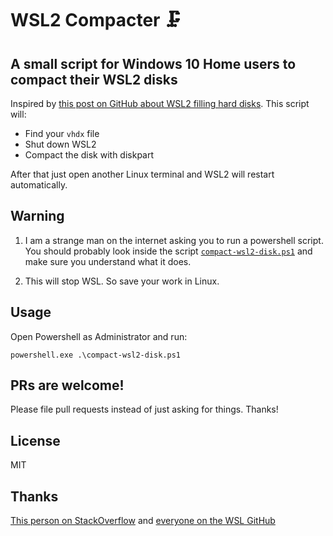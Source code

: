 # WSL2 Compacter 🗜

## A small script for Windows 10 Home users to compact their WSL2 disks

Inspired by [this post on GitHub about WSL2 filling hard disks](https://github.com/microsoft/WSL/issues/4699#issuecomment-627133168). This script will:

 - Find your `vhdx` file 
 - Shut down WSL2
 - Compact the disk with diskpart
 
After that just open another Linux terminal and WSL2 will restart automatically.

## Warning

1. I am a strange man on the internet asking you to run a powershell script. You should probably look inside the script [`compact-wsl2-disk.ps1`](compact-wsl2-disk.ps1) and make sure you understand what it does.

2. This will stop WSL. So save your work in Linux.

## Usage

Open Powershell as Administrator and run:

`powershell.exe .\compact-wsl2-disk.ps1`

## PRs are welcome!

Please file pull requests instead of just asking for things. Thanks!

## License

MIT

## Thanks

[This person on StackOverflow](https://stackoverflow.com/questions/64772243/can-diskpart-take-command-line-parameters-or-can-i-fake-them-with-powershell) and [everyone on the WSL GitHub](https://github.com/microsoft/WSL/issues/4699)
